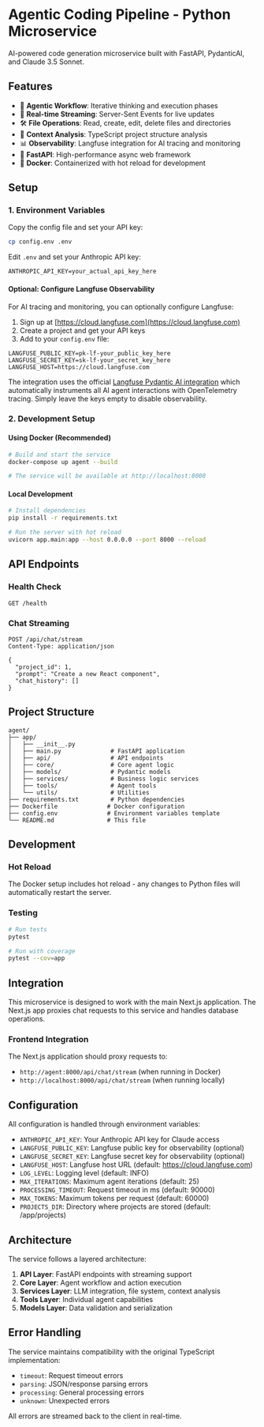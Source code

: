 # Agentic Coding Pipeline - Python Microservice

AI-powered code generation microservice built with FastAPI, PydanticAI, and Claude 3.5 Sonnet.

## Features

- 🤖 **Agentic Workflow**: Iterative thinking and execution phases
- 🔄 **Real-time Streaming**: Server-Sent Events for live updates
- 🛠️ **File Operations**: Read, create, edit, delete files and directories
- 🧠 **Context Analysis**: TypeScript project structure analysis
- 📊 **Observability**: Langfuse integration for AI tracing and monitoring
- 🚀 **FastAPI**: High-performance async web framework
- 🐳 **Docker**: Containerized with hot reload for development

## Setup

### 1. Environment Variables

Copy the config file and set your API key:

```bash
cp config.env .env
```

Edit `.env` and set your Anthropic API key:

```env
ANTHROPIC_API_KEY=your_actual_api_key_here
```

#### Optional: Configure Langfuse Observability

For AI tracing and monitoring, you can optionally configure Langfuse:

1. Sign up at [https://cloud.langfuse.com](https://cloud.langfuse.com)
2. Create a project and get your API keys
3. Add to your `config.env` file:

```env
LANGFUSE_PUBLIC_KEY=pk-lf-your_public_key_here
LANGFUSE_SECRET_KEY=sk-lf-your_secret_key_here
LANGFUSE_HOST=https://cloud.langfuse.com
```

The integration uses the official [Langfuse Pydantic AI integration](https://langfuse.com/integrations/frameworks/pydantic-ai) which automatically instruments all AI agent interactions with OpenTelemetry tracing. Simply leave the keys empty to disable observability.

### 2. Development Setup

#### Using Docker (Recommended)

```bash
# Build and start the service
docker-compose up agent --build

# The service will be available at http://localhost:8000
```

#### Local Development

```bash
# Install dependencies
pip install -r requirements.txt

# Run the server with hot reload
uvicorn app.main:app --host 0.0.0.0 --port 8000 --reload
```

## API Endpoints

### Health Check

```
GET /health
```

### Chat Streaming

```
POST /api/chat/stream
Content-Type: application/json

{
  "project_id": 1,
  "prompt": "Create a new React component",
  "chat_history": []
}
```

## Project Structure

```
agent/
├── app/
│   ├── __init__.py
│   ├── main.py              # FastAPI application
│   ├── api/                 # API endpoints
│   ├── core/                # Core agent logic
│   ├── models/              # Pydantic models
│   ├── services/            # Business logic services
│   ├── tools/               # Agent tools
│   └── utils/               # Utilities
├── requirements.txt         # Python dependencies
├── Dockerfile              # Docker configuration
├── config.env              # Environment variables template
└── README.md               # This file
```

## Development

### Hot Reload

The Docker setup includes hot reload - any changes to Python files will automatically restart the server.

### Testing

```bash
# Run tests
pytest

# Run with coverage
pytest --cov=app
```

## Integration

This microservice is designed to work with the main Next.js application. The Next.js app proxies chat requests to this service and handles database operations.

### Frontend Integration

The Next.js application should proxy requests to:

- `http://agent:8000/api/chat/stream` (when running in Docker)
- `http://localhost:8000/api/chat/stream` (when running locally)

## Configuration

All configuration is handled through environment variables:

- `ANTHROPIC_API_KEY`: Your Anthropic API key for Claude access
- `LANGFUSE_PUBLIC_KEY`: Langfuse public key for observability (optional)
- `LANGFUSE_SECRET_KEY`: Langfuse secret key for observability (optional)
- `LANGFUSE_HOST`: Langfuse host URL (default: https://cloud.langfuse.com)
- `LOG_LEVEL`: Logging level (default: INFO)
- `MAX_ITERATIONS`: Maximum agent iterations (default: 25)
- `PROCESSING_TIMEOUT`: Request timeout in ms (default: 90000)
- `MAX_TOKENS`: Maximum tokens per request (default: 60000)
- `PROJECTS_DIR`: Directory where projects are stored (default: /app/projects)

## Architecture

The service follows a layered architecture:

1. **API Layer**: FastAPI endpoints with streaming support
2. **Core Layer**: Agent workflow and action execution
3. **Services Layer**: LLM integration, file system, context analysis
4. **Tools Layer**: Individual agent capabilities
5. **Models Layer**: Data validation and serialization

## Error Handling

The service maintains compatibility with the original TypeScript implementation:

- `timeout`: Request timeout errors
- `parsing`: JSON/response parsing errors
- `processing`: General processing errors
- `unknown`: Unexpected errors

All errors are streamed back to the client in real-time.
